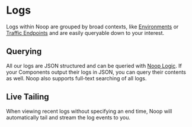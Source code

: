# Logs

Logs within Noop are grouped by broad contexts, like [Environments](/docs/Environments.md) or [Traffic Endpoints](/docs/Traffic.md) and are easily queryable down to your interest.

## Querying

All our logs are JSON structured and can be queried with [Noop Logic](/docs/Logic.md). If your Components output their logs in JSON, you can query their contents as well. Noop also supports full-text searching of all logs.

## Live Tailing

When viewing recent logs without specifying an end time, Noop will automatically tail and stream the log events to you.
